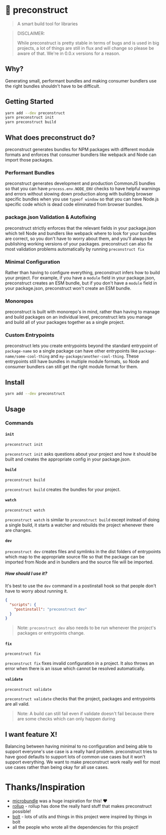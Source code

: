 # 🎁 preconstruct

> A smart build tool for libraries

> DISCLAIMER:
>
> While preconstruct is pretty stable in terms of bugs and is used in big projects, a lot of things are still in flux and will change so please be aware of that. We're in 0.0.x versions for a reason.

## Why?

Generating small, performant bundles and making consumer bundlers use the right bundles shouldn't have to be difficult.

## Getting Started

```bash
yarn add --dev preconstruct
yarn preconstruct init
yarn preconstruct build
```

## What does preconstruct do?

preconstruct generates bundles for NPM packages with different module formats and enforces that consumer bundlers like webpack and Node can import those packages.

### Performant Bundles

preconstruct generates development and production CommonJS bundles so that you can have `process.env.NODE_ENV` checks to have helpful warnings and errors without slowing down production along with building browser specific bundles when you use `typeof window` so that you can have Node.js specific code which is dead code eliminated from browser bundles.

### package.json Validation & Autofixing

preconstruct strictly enforces that the relevant fields in your package.json which tell Node and bundlers like webpack where to look for your bundles are correct, so you don't have to worry about them, and you'll always be publishing working versions of your packages. preconstruct can also fix most validation problems automatically by running `preconstruct fix`

### Minimal Configuration

Rather than having to configure everything, preconstruct infers how to build your project. For example, if you have a `module` field in your package.json, preconstruct creates an ESM bundle, but if you don't have a `module` field in your package.json, preconstruct won't create an ESM bundle.

### Monorepos

preconstruct is built with monorepo's in mind, rather than having to manage and build packages on an individual level, preconstruct lets you manage and build all of your packages together as a single project.

### Custom Entrypoints

preconstruct lets you create entrypoints beyond the standard entrypoint of `package-name` so a single package can have other entrypoints like `package-name/some-cool-thing` and `my-package/another-cool-thing`. These entrypoints still have bundles in multiple module formats, so Node and consumer bundlers can still get the right module format for them.

## Install

```bash
yarn add --dev preconstruct
```

## Usage

### Commands

#### `init`

```bash
preconstruct init
```

`preconstruct init` asks questions about your project and how it should be built and creates the appropriate config in your package.json.

#### `build`

```bash
preconstruct build
```

`preconstruct build` creates the bundles for your project.

#### `watch`

```bash
preconstruct watch
```

`preconstruct watch` is similar to `preconstruct build` except instead of doing a single build, it starts a watcher and rebuilds the project whenever there are changes.

#### `dev`

`preconstruct dev` creates files and symlinks in the dist folders of entrypoints which map to the appropriate source file so that the package can be imported from Node and in bundlers and the source file will be imported.

##### How should I use it?

It's best to use the `dev` command in a postinstall hook so that people don't have to worry about running it.

```json
{
  "scripts": {
    "postinstall": "preconstruct dev"
  }
}
```

> Note: `preconstruct dev` also needs to be run whenever the project's packages or entrypoints change.

#### `fix`

```bash
preconstruct fix
```

`preconstruct fix` fixes invalid configuration in a project. It also throws an error when there is an issue which cannot be resolved automatically.

#### `validate`

```bash
preconstruct validate
```

`preconstruct validate` checks that the project, packages and entrypoints are all valid.

> Note: A build can still fail even if validate doesn't fail because there are some checks which can only happen during

<!-- Thing that should be thought about: should validate do a build but not write to disk? -->

## I want feature X!

Balancing between having minimal to no configuration and being able to support everyone's use case is a really hard problem. preconstruct tries to have good defaults to support lots of common use cases but it won't support everything. We want to make preconstruct work really well for most use cases rather than being okay for all use cases.

# Thanks/Inspiration

- [microbundle](https://github.com/developit/microbundle) was a huge inspiration for this! ❤️
- [rollup](https://rollupjs.org) - rollup has done the really hard stuff that makes preconstruct possible!
- [bolt](https://github.com/boltpkg/bolt) - lots of utils and things in this project were inspired by things in bolt
- all the people who wrote all the dependencies for this project!
